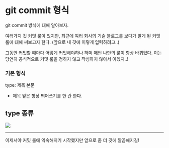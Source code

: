 # git commit 형식

git commit 방식에 대해 알아보자.

여러가지 깃 커밋 룰이 있지만, 최근에 여러 회사의 기술 블로그를 보다가 알게 된 커밋 룰에 대해 써보고자 한다.
(앞으로 내 깃에 이렇게 입력하려고..)


그동안 커밋할 때마다 어떻게 커밋해야하나 하며 매번 나만의 룰이 항상 바뀌었다.
이는 당연히 공식적으로 커밋 룰을 정하지 않고 작성하지 않아서 이겠지..!

### 기본 형식
type: 제목
본문

- 제목 앞은 항상 띄어쓰기를 한 칸 한다.


## type 종류
![](https://images.velog.io/images/sohyeon00/post/468c3fa8-233a-403f-8670-c8190e89fc2c/image.png)





***
이제서야 커밋 룰에 익숙해지기 시작했지만 앞으로 좀 더 깃에 깔끔해지길!